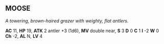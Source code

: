 ## MOOSE

_A towering, brown-haired grazer with weighty, flat antlers._

**AC** 11, **HP** 19, **ATK** 2 antler +3 (1d6), **MV** double near, **S** 3 **D** 0 **C** 1 **I** -2 **W** 0 **Ch** -2, **AL** N, **LV** 4

